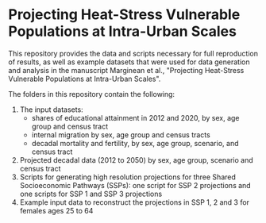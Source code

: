 # Projecting Heat-Stress Vulnerable Populations at Intra-Urban Scales

This repository provides the data and scripts necessary for full reproduction of results, as well as example datasets that were used for data generation and analysis in the manuscript Marginean et al., "Projecting Heat-Stress Vulnerable Populations at Intra-Urban Scales".

The folders in this repository contain the following:
1) The input datasets:
   - shares of educational attainment in 2012 and 2020, by sex, age group and census tract
   - internal migration by sex, age group and census tracts
   - decadal mortality and fertility, by sex, age group, scenario, and census tract
2) Projected decadal data (2012 to 2050) by sex, age group, scenario and census tract
3) Scripts for generating high resolution projections for three Shared Socioeconomic Pathways (SSPs): one script for SSP 2 projections and one scripts for SSP 1 and SSP 3 projections
4) Example input data to reconstruct the projections in SSP 1, 2 and 3 for females ages 25 to 64 
